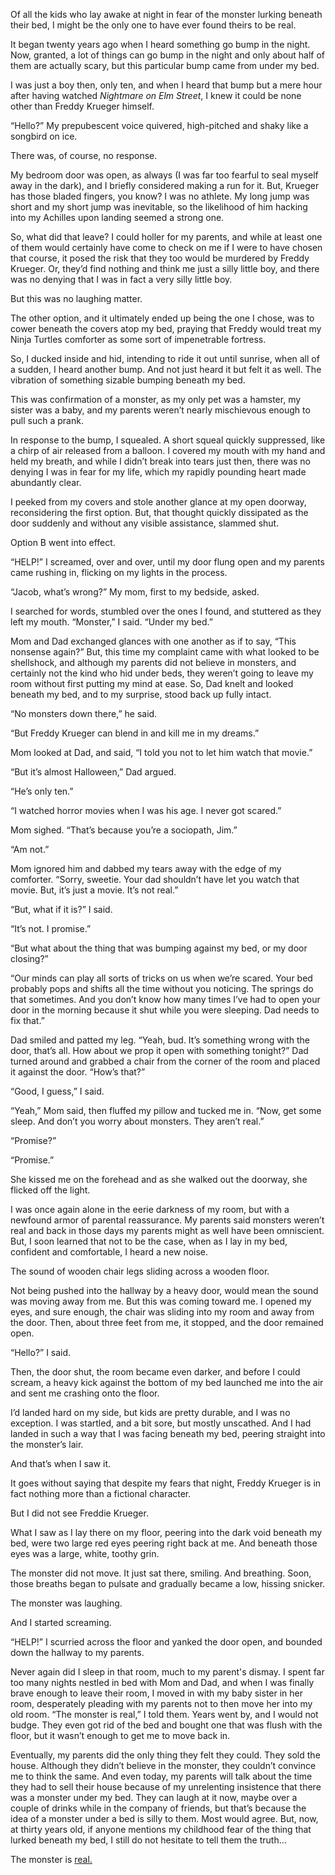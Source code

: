 Of all the kids who lay awake at night in fear of the monster lurking beneath their bed, I might be the only one to have ever found theirs to be real. 

It began twenty years ago when I heard something go bump in the night. Now, granted, a lot of things can go bump in the night and only about half of them are actually scary, but this particular bump came from under my bed.

I was just a boy then, only ten, and when I heard that bump but a mere hour after having watched *Nightmare on Elm Street*, I knew it could be none other than Freddy Krueger himself.

“Hello?” My prepubescent voice quivered, high-pitched and shaky like a songbird on ice.

There was, of course, no response.

My bedroom door was open, as always (I was far too fearful to seal myself away in the dark), and I briefly considered making a run for it. But, Krueger has those bladed fingers, you know? I was no athlete. My long jump was short and my short jump was inevitable, so the likelihood of him hacking into my Achilles upon landing seemed a strong one.

So, what did that leave? I could holler for my parents, and while at least one of them would certainly have come to check on me if I were to have chosen that course, it posed the risk that they too would be murdered by Freddy Krueger. Or, they’d find nothing and think me just a silly little boy, and there was no denying that I was in fact a very silly little boy. 

But this was no laughing matter.

The other option, and it ultimately ended up being the one I chose, was to cower beneath the covers atop my bed, praying that Freddy would treat my Ninja Turtles comforter as some sort of impenetrable fortress.

So, I ducked inside and hid, intending to ride it out until sunrise, when all of a sudden, I heard another bump. And not just heard it but felt it as well. The vibration of something sizable bumping beneath my bed.

This was confirmation of a monster, as my only pet was a hamster, my sister was a baby, and my parents weren’t nearly mischievous enough to pull such a prank. 

In response to the bump, I squealed. A short squeal quickly suppressed, like a chirp of air released from a balloon. I covered my mouth with my hand and held my breath, and while I didn’t break into tears just then, there was no denying I was in fear for my life, which my rapidly pounding heart made abundantly clear.

I peeked from my covers and stole another glance at my open doorway, reconsidering the first option. But, that thought quickly dissipated as the door suddenly and without any visible assistance, slammed shut.

Option B went into effect.

“HELP!” I screamed, over and over, until my door flung open and my parents came rushing in, flicking on my lights in the process.

“Jacob, what’s wrong?” My mom, first to my bedside, asked.

I searched for words, stumbled over the ones I found, and stuttered as they left my mouth. “Monster,” I said. “Under my bed.”

Mom and Dad exchanged glances with one another as if to say, “This nonsense again?” But, this time my complaint came with what looked to be shellshock, and although my parents did not believe in monsters, and certainly not the kind who hid under beds, they weren’t going to leave my room without first putting my mind at ease. So, Dad knelt and looked beneath my bed, and to my surprise, stood back up fully intact.

“No monsters down there,” he said.

“But Freddy Krueger can blend in and kill me in my dreams.”

Mom looked at Dad, and said, “I told you not to let him watch that movie.”

“But it’s almost Halloween,” Dad argued.

“He’s only ten.”

“I watched horror movies when I was his age. I never got scared.”

Mom sighed. “That’s because you’re a sociopath, Jim.”

“Am not.”

Mom ignored him and dabbed my tears away with the edge of my comforter. “Sorry, sweetie. Your dad shouldn’t have let you watch that movie. But, it’s just a movie. It’s not real.”

“But, what if it is?” I said.

“It’s not. I promise.”

“But what about the thing that was bumping against my bed, or my door closing?”

“Our minds can play all sorts of tricks on us when we’re scared. Your bed probably pops and shifts all the time without you noticing. The springs do that sometimes. And you don’t know how many times I’ve had to open your door in the morning because it shut while you were sleeping. Dad needs to fix that.”

Dad smiled and patted my leg. “Yeah, bud. It’s something wrong with the door, that’s all. How about we prop it open with something tonight?” Dad turned around and grabbed a chair from the corner of the room and placed it against the door. “How’s that?”

“Good, I guess,” I said.

“Yeah,” Mom said, then fluffed my pillow and tucked me in. “Now, get some sleep. And don’t you worry about monsters. They aren’t real.”

“Promise?”

“Promise.”

She kissed me on the forehead and as she walked out the doorway, she flicked off the light.

I was once again alone in the eerie darkness of my room, but with a newfound armor of parental reassurance. My parents said monsters weren’t real and back in those days my parents might as well have been omniscient. But, I soon learned that not to be the case, when as I lay in my bed, confident and comfortable, I heard a new noise. 

The sound of wooden chair legs sliding across a wooden floor. 

Not being pushed into the hallway by a heavy door, would mean the sound was moving away from me. But this was coming toward me. I opened my eyes, and sure enough, the chair was sliding into my room and away from the door. Then, about three feet from me, it stopped, and the door remained open.

“Hello?” I said.

Then, the door shut, the room became even darker, and before I could scream, a heavy kick against the bottom of my bed launched me into the air and sent me crashing onto the floor.

I’d landed hard on my side, but kids are pretty durable, and I was no exception. I was startled, and a bit sore, but mostly unscathed. And I had landed in such a way that I was facing beneath my bed, peering straight into the monster’s lair.
 
And that’s when I saw it.

It goes without saying that despite my fears that night, Freddy Krueger is in fact nothing more than a fictional character. 

But I did not see Freddie Krueger. 

What I saw as I lay there on my floor, peering into the dark void beneath my bed, were two large red eyes peering right back at me. And beneath those eyes was a large, white, toothy grin.

The monster did not move. It just sat there, smiling. And breathing. Soon, those breaths began to pulsate and gradually became a low, hissing snicker.

The monster was laughing.

And I started screaming.

“HELP!” I scurried across the floor and yanked the door open, and bounded down the hallway to my parents.

Never again did I sleep in that room, much to my parent's dismay. I spent far too many nights nestled in bed with Mom and Dad, and when I was finally brave enough to leave their room, I moved in with my baby sister in her room, desperately pleading with my parents not to then move her into my old room. “The monster is real,” I told them. Years went by, and I would not budge. They even got rid of the bed and bought one that was flush with the floor, but it wasn’t enough to get me to move back in. 

Eventually, my parents did the only thing they felt they could. They sold the house. Although they didn’t believe in the monster, they couldn’t convince me to think the same. And even today, my parents will talk about the time they had to sell their house because of my unrelenting insistence that there was a monster under my bed. They can laugh at it now, maybe over a couple of drinks while in the company of friends, but that’s because the idea of a monster under a bed is silly to them. Most would agree. But, now, at thirty years old, if anyone mentions my childhood fear of the thing that lurked beneath my bed, I still do not hesitate to tell them the truth…

The monster is [real.](https://www.reddit.com/r/FishermanTales/comments/pvh0ue/stories/?utm_source=share&utm_medium=ios_app&utm_name=iossmf)